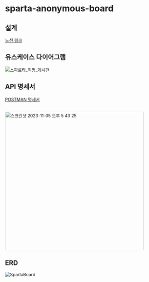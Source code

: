 # sparta-anonymous-board

## 설계
[노션 링크](https://lycoris62.notion.site/Spring-494a7848f9e947599ddf97a91ff9749c?pvs=4)

## 유스케이스 다이어그램 
![스파르타_익명_게시판](https://github.com/lycoris62/sparta-anonymous-board/assets/55584664/897dbb47-8012-4014-8adc-edbea3f030d8)

## API 명세서
[POSTMAN 명세서](https://documenter.getpostman.com/view/16720681/2s9YXfa2v8)    

<br />

<img width="454" alt="스크린샷 2023-11-05 오후 5 43 25" src="https://github.com/lycoris62/sparta-anonymous-board/assets/55584664/7f0eb9a5-118d-4b59-8d02-3188881780dd">

## ERD
![SpartaBoard](https://github.com/lycoris62/sparta-anonymous-board/assets/55584664/3570f26e-68fd-413e-8068-58b38b38a282)
